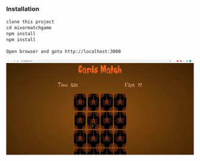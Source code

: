 ### Installation
```
clone this project
cd mixormatchgame
npm install
npm install

Open browser and goto http://localhost:3000
```
![](cards-match.gif)
